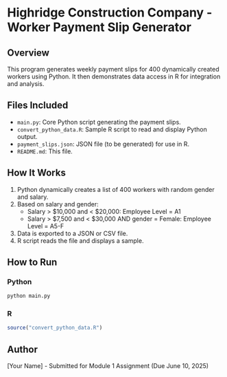 # Highridge Construction Company - Worker Payment Slip Generator

## Overview
This program generates weekly payment slips for 400 dynamically created workers using Python. It then demonstrates data access in R for integration and analysis.

## Files Included
- `main.py`: Core Python script generating the payment slips.
- `convert_python_data.R`: Sample R script to read and display Python output.
- `payment_slips.json`: JSON file (to be generated) for use in R.
- `README.md`: This file.

## How It Works
1. Python dynamically creates a list of 400 workers with random gender and salary.
2. Based on salary and gender:
   - Salary > $10,000 and < $20,000: Employee Level = A1
   - Salary > $7,500 and < $30,000 AND gender = Female: Employee Level = A5-F
3. Data is exported to a JSON or CSV file.
4. R script reads the file and displays a sample.

## How to Run
### Python
```bash
python main.py
```

### R
```r
source("convert_python_data.R")
```

## Author
[Your Name] - Submitted for Module 1 Assignment (Due June 10, 2025)
